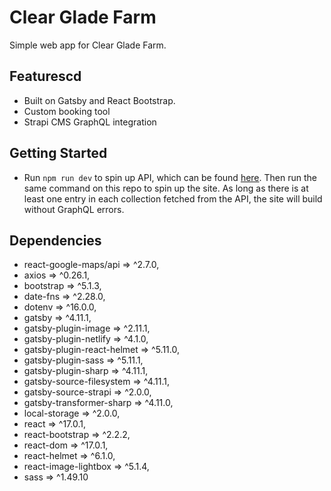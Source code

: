 # Clear Glade Farm

Simple web app for Clear Glade Farm.

## Featurescd

- Built on Gatsby and React Bootstrap.
- Custom booking tool
- Strapi CMS GraphQL integration

## Getting Started

- Run `npm run dev` to spin up API, which can be found [here](https://github.com/jaredgoldman/clear-glade-api). Then run the same command on this repo to spin up the site. As long as there is at least one entry in each collection fetched from the API, the site will build without GraphQL errors.

## Dependencies

- react-google-maps/api => ^2.7.0,
- axios => ^0.26.1,
- bootstrap => ^5.1.3,
- date-fns => ^2.28.0,
- dotenv => ^16.0.0,
- gatsby => ^4.11.1,
- gatsby-plugin-image => ^2.11.1,
- gatsby-plugin-netlify => ^4.1.0,
- gatsby-plugin-react-helmet => ^5.11.0,
- gatsby-plugin-sass => ^5.11.1,
- gatsby-plugin-sharp => ^4.11.1,
- gatsby-source-filesystem => ^4.11.1,
- gatsby-source-strapi => ^2.0.0,
- gatsby-transformer-sharp => ^4.11.0,
- local-storage => ^2.0.0,
- react => ^17.0.1,
- react-bootstrap => ^2.2.2,
- react-dom => ^17.0.1,
- react-helmet => ^6.1.0,
- react-image-lightbox => ^5.1.4,
- sass => ^1.49.10
